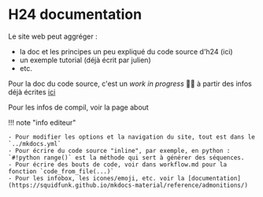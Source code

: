 # H24 documentation

Le site web peut aggréger : 

  - la doc et les principes un peu expliqué du code source d'h24 (ici)
  - un exemple tutorial (déjà écrit par julien) 
  - etc.

Pour la doc du code source, c'est un *work in progress* :factory_worker: à partir des infos déjà écrites [ici](https://hackmd.io/IGeOfl9yQmmkekJzgTClMA?both)

Pour les infos de compil, voir la page about

!!! note "info editeur"

    - Pour modifier les options et la navigation du site, tout est dans le `../mkdocs.yml`
    - Pour écrire du code source "inline", par exemple, en python : `#!python range()` est la méthode qui sert à générer des séquences.
    - Pour écrire des bouts de code, voir dans workflow.md pour la fonction `code_from_file(...)` 
    - Pour les infobox, les icones/emoji, etc. voir la [documentation](https://squidfunk.github.io/mkdocs-material/reference/admonitions/)
